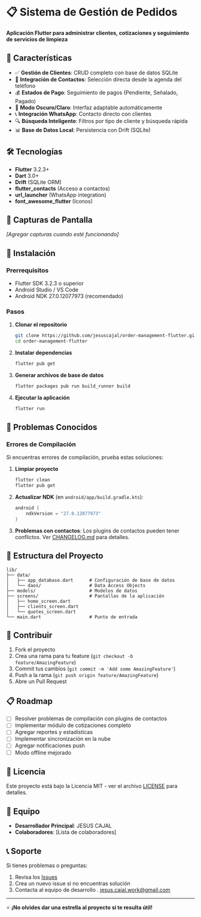 # 📋 Sistema de Gestión de Pedidos

**Aplicación Flutter para administrar clientes, cotizaciones y seguimiento de servicios de limpieza**

## 🚀 Características

- ✅ **Gestión de Clientes**: CRUD completo con base de datos SQLite
- 📱 **Integración de Contactos**: Selección directa desde la agenda del teléfono
- 💰 **Estados de Pago**: Seguimiento de pagos (Pendiente, Señalado, Pagado)
- 🎨 **Modo Oscuro/Claro**: Interfaz adaptable automáticamente
- 📞 **Integración WhatsApp**: Contacto directo con clientes
- 🔍 **Búsqueda Inteligente**: Filtros por tipo de cliente y búsqueda rápida
- 📊 **Base de Datos Local**: Persistencia con Drift (SQLite)

## 🛠️ Tecnologías

- **Flutter** 3.2.3+
- **Dart** 3.0+
- **Drift** (SQLite ORM)
- **flutter_contacts** (Acceso a contactos)
- **url_launcher** (WhatsApp integration)
- **font_awesome_flutter** (Iconos)

## 📱 Capturas de Pantalla

_[Agregar capturas cuando esté funcionando]_

## 🔧 Instalación

### Prerrequisitos

- Flutter SDK 3.2.3 o superior
- Android Studio / VS Code
- Android NDK 27.0.12077973 (recomendado)

### Pasos

1. **Clonar el repositorio**

   ```bash
   git clone https://github.com/jesuscajal/order-management-flutter.git
   cd order-management-flutter
   ```

2. **Instalar dependencias**

   ```bash
   flutter pub get
   ```

3. **Generar archivos de base de datos**

   ```bash
   flutter packages pub run build_runner build
   ```

4. **Ejecutar la aplicación**
   ```bash
   flutter run
   ```

## 🚨 Problemas Conocidos

### Errores de Compilación

Si encuentras errores de compilación, prueba estas soluciones:

1. **Limpiar proyecto**

   ```bash
   flutter clean
   flutter pub get
   ```

2. **Actualizar NDK** (en `android/app/build.gradle.kts`):

   ```kotlin
   android {
       ndkVersion = "27.0.12077973"
   }
   ```

3. **Problemas con contactos**: Los plugins de contactos pueden tener conflictos. Ver [CHANGELOG.md](CHANGELOG.md) para detalles.

## 📁 Estructura del Proyecto

```
lib/
├── data/
│   ├── app_database.dart      # Configuración de base de datos
│   └── daos/                  # Data Access Objects
├── models/                    # Modelos de datos
├── screens/                   # Pantallas de la aplicación
│   ├── home_screen.dart
│   ├── clients_screen.dart
│   └── quotes_screen.dart
└── main.dart                  # Punto de entrada
```

## 🤝 Contribuir

1. Fork el proyecto
2. Crea una rama para tu feature (`git checkout -b feature/AmazingFeature`)
3. Commit tus cambios (`git commit -m 'Add some AmazingFeature'`)
4. Push a la rama (`git push origin feature/AmazingFeature`)
5. Abre un Pull Request

## 📋 Roadmap

- [ ] Resolver problemas de compilación con plugins de contactos
- [ ] Implementar módulo de cotizaciones completo
- [ ] Agregar reportes y estadísticas
- [ ] Implementar sincronización en la nube
- [ ] Agregar notificaciones push
- [ ] Modo offline mejorado

## 📄 Licencia

Este proyecto está bajo la Licencia MIT - ver el archivo [LICENSE](LICENSE) para detalles.

## 👥 Equipo

- **Desarrollador Principal**: JESUS CAJAL
- **Colaboradores**: [Lista de colaboradores]

## 📞 Soporte

Si tienes problemas o preguntas:

1. Revisa los [Issues](https://github.com/jesuscajal/order-management-flutter/issues)
2. Crea un nuevo issue si no encuentras solución
3. Contacta al equipo de desarrollo . jesus.cajal.work@gmail.com

---

⭐ **¡No olvides dar una estrella al proyecto si te resulta útil!**
